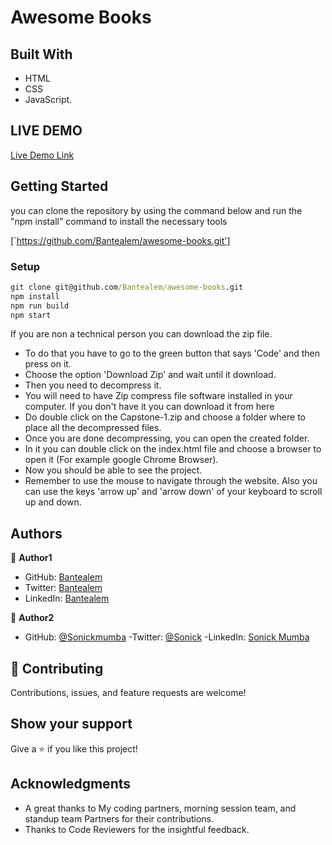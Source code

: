 
# Awesome Books

## Built With

- HTML
- CSS
- JavaScript.

## LIVE DEMO

[Live Demo Link](https://bantealem.github.io/awesome-books/)

## Getting Started

you can clone the repository by using the command below and run the "npm install" command to install the necessary tools

[`https://github.com/Bantealem/awesome-books.git']

### Setup

```cmd
git clone git@github.com/Bantealem/awesome-books.git
npm install
npm run build
npm start
```

If you are non a technical person you can download the zip file.

- To do that you have to go to the green button that says 'Code' and then press on it.
- Choose the option 'Download Zip' and wait until it download.
- Then you need to decompress it.
- You will need to have Zip compress file software installed in your computer. If you don't have it you can download it from here
- Do double click on the Capstone-1.zip and choose a folder where to place all the decompressed files.
- Once you are done decompressing, you can open the created folder.
- In it you can double click on the index.html file and choose a browser to open it (For example google Chrome Browser).
- Now you should be able to see the project.
- Remember to use the mouse to navigate through the website. Also you can use the keys 'arrow up' and 'arrow down' of your keyboard
  to scroll up and down.

## Authors

👤 **Author1**

- GitHub: [Bantealem](https://github.com/Bantealem)
- Twitter: [Bantealem](https://twitter.com/BantealemG)
- LinkedIn: [Bantealem](https://www.linkedin.com/in/bantealem-geto-a301b9213/)

👤 **Author2**
- GitHub: [@Sonickmumba](https://github.com/Sonickmumba)
-Twitter: [@Sonick](https://twitter.com/MumbaSonick)
-LinkedIn: [Sonick Mumba](https://www.linkedin.com/in/sonick-m-301557a2/)


## 🤝 Contributing

Contributions, issues, and feature requests are welcome!

## Show your support

Give a ⭐️ if you like this project!

## Acknowledgments
- A great thanks to My coding partners, morning session team, and standup team Partners for their contributions.
- Thanks to Code Reviewers for the insightful feedback.

